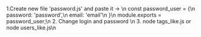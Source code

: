 1.Create new file 'password.js' and paste it -> \n
const password_user =  {\n
password: 'password',\n
email: 'email'\n
}\n
module.exports = password_user;\n
2. Change login and password \n
3. node tags_like.js or node users_like.js\n

